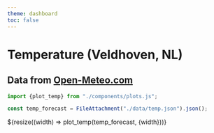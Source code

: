 ```yaml
---
theme: dashboard
toc: false
---
```


# Temperature (Veldhoven, NL)

## Data from [Open-Meteo.com](https://open-meteo.com/)

```js
import {plot_temp} from "./components/plots.js";
```

```js
const temp_forecast = FileAttachment("./data/temp.json").json();
```

<!--- Re-render whenever the container resizes --->
<div class="grid grid-cols-1">
    <div class="card">${resize((width) => plot_temp(temp_forecast, {width}))} </div>
</div>